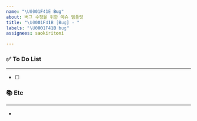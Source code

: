 ```yaml
---
name: "\U0001F41E Bug"
about: 버그 수정을 위한 이슈 템플릿
title: "\U0001F41B [Bug] - "
labels: "\U0001F41B bug"
assignees: saokiritoni

---
```


### ✅ To Do List

---
- [ ] 

### 📚 Etc

---
-
